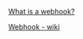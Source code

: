 [What is a webhook?](https://www.redhat.com/en/topics/automation/what-is-a-webhook)  

[Webhook - wiki](https://en.wikipedia.org/wiki/Webhook)
